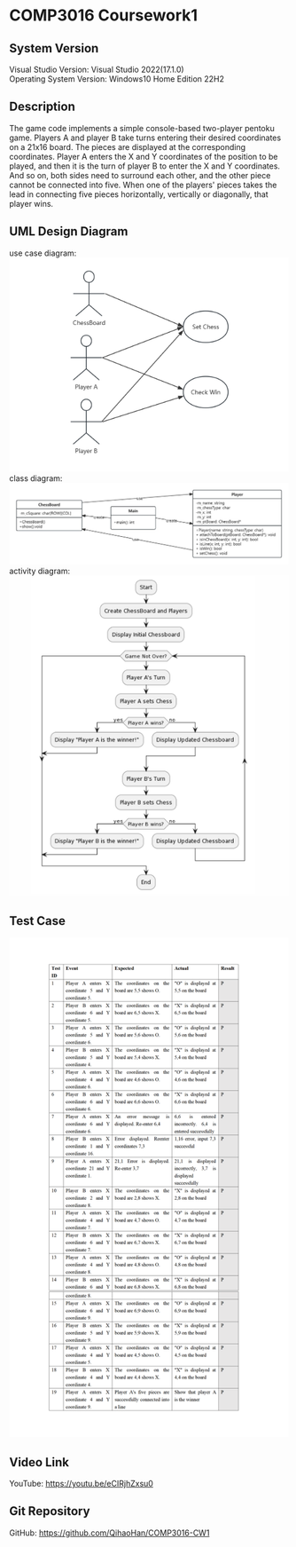 # COMP3016 Coursework1

## System Version
 Visual Studio Version: Visual Studio 2022(17.1.0)<br/>
 Operating System Version: Windows10 Home Edition 22H2

## Description
The game code implements a simple console-based two-player pentoku game. Players A and player B take turns entering their desired coordinates on a 21x16 board. The pieces are displayed at the corresponding coordinates. Player A enters the X and Y coordinates of the position to be played, and then it is the turn of player B to enter the X and Y coordinates. And so on, both sides need to surround each other, and the other piece cannot be connected into five. When one of the players' pieces takes the lead in connecting five pieces horizontally, vertically or diagonally, that player wins.

## UML Design Diagram
use case diagram: <br/>
![Screenshot](UML/usecase_diagram.jpg)<br/>
class diagram: <br/>
![Screenshot](UML/class_diagram.jpg)<br/>
activity diagram: <br/>
![Screenshot](UML/activity_diagram.jpg)


## Test Case
![Screenshot](test.jpg)

## Video Link
YouTube: https://youtu.be/eCIRjhZxsu0

## Git Repository
GitHub: https://github.com/QihaoHan/COMP3016-CW1
